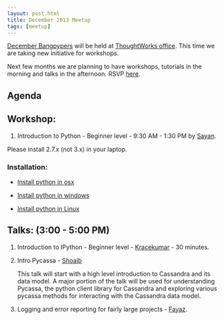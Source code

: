```yaml
---
layout: post.html
title: December 2013 Meetup
tags: [meetup]
---
```


[December Bangpypers](www.meetup.com/BangPypers/events/125797522/) will be held at [ThoughtWorks office](https://www.google.co.in/maps/preview#!q=ThoughtWorks%2C+147%2FF%2C+2nd+Floor%2C+ACR+Mansion%2C+8th+Main+Rd%2C+3rd+Block%2C+Koramangala%2C+Bangalore%2C+Karnataka%2C+560034%2C+Koramangala+3+Block%2C+Koramangala%2C+Bangalore%2C+Karnataka&data=!4m15!2m14!1m13!1s0x3bae14053a4499f5%3A0xe2b2b820791f972d!3m8!1m3!1d228436!2d77.6309395!3d12.9539974!3m2!1i1280!2i705!4f13.1!4m2!3d12.928713!4d77.62889). This time we are taking new initiative for workshops.

Next few months we are planning to have workshops, tutorials in the morning and talks in the afternoon. RSVP [here](http://www.meetup.com/BangPypers/events/125797532/).

Agenda
---

Workshop:
----

1. Introduction to Python - Beginner level - 9:30 AM - 1:30 PM by [Sayan](https://twitter.com/chowdhury_sayan).

Please install 2.7.x (not 3.x) in your laptop.

### Installation:

- [Install python in osx](http://docs.python-guide.org/en/latest/starting/install/osx/)

- [Install python in windows](http://docs.python-guide.org/en/latest/starting/install/win/)

- [Install python in Linux](http://docs.python-guide.org/en/latest/starting/install/linux/)


Talks: (3:00 - 5:00 PM)
---

1. Introduction to IPython - Beginner level - [Kracekumar](https://twitter.com/kracetheking) - 30 minutes.

2.  Intro Pycassa - [Shoaib](http://www.meetup.com/BangPypers/members/78184512/)

    This talk will start with a high level introduction to Cassandra and its data model. A major portion of the talk will be used for understanding Pycassa, the python client library for Cassandra and exploring various pycassa methods for interacting with the Cassandra data model.

3. Logging and error reporting for fairly large projects - [Fayaz](http://www.meetup.com/BangPypers/members/80842072/).

